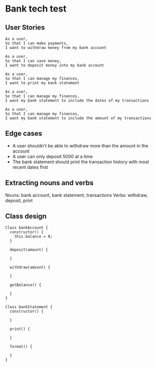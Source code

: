 # Bank tech test

## User Stories

```
As a user, 
So that I can make payments,
I want to withdraw money from my bank account

As a user,
So that I can save money,
I want to deposit money into my bank account

As a user,
So that I can manage my finances,
I want to print my bank statement

As a user,
So that I can manage my finances,
I want my bank statement to include the dates of my transactions

As a user,
So that I can manage my finances,
I want my bank statement to include the amount of my transactions
```

## Edge cases

* A user shouldn't be able to withdraw more than the amount in the account
* A user can only deposit 5000 at a time
* The bank statement should print the transaction history with most recent dates first

## Extracting nouns and verbs

Nouns: bank account, bank statement, transactions
Verbs: withdraw, deposit, print

## Class design

```
Class bankAccount {
  constructor() {
    this.balance = 0;
  }

  deposit(amount) {

  }
  
  withdraw(amount) {

  }

  getBalance() {
    
  }
}
```
```
Class bankStatement {
  constructor() {

  }

  print() {
      
  }

  format() {

  }
}
```